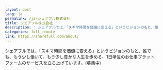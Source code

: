 ```yaml
---
layout: post
lang: ja
permalink: /ja/シェアフル株式会社
title: シェアフル株式会社
description: ' シェアフルでは、「スキマ時間を価値に変える」というビジョンのもと、誰でも、もう少し働いて、もう少し豊かな人生を歩める、1日単位のお仕事プラットフォームのサービスを立ち上げています。(募集中) '
categories: full_remote
link: https://sharefull.com/about/
---
```


<p>シェアフルでは、「スキマ時間を価値に変える」というビジョンのもと、誰でも、もう少し働いて、もう少し豊かな人生を歩める、1日単位のお仕事プラットフォームのサービスを立ち上げています。<a href="https://www.wantedly.com/companies/sharefull/projects">(募集中)</a></p>
